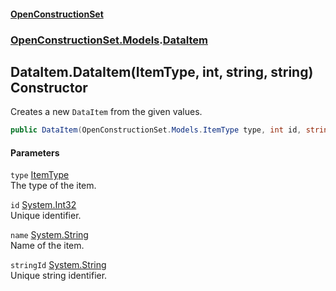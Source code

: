 #### [OpenConstructionSet](index.md 'index')
### [OpenConstructionSet.Models](index.md#OpenConstructionSet_Models 'OpenConstructionSet.Models').[DataItem](NedciBI8UIBYqbpYqrEXSw.md 'OpenConstructionSet.Models.DataItem')
## DataItem.DataItem(ItemType, int, string, string) Constructor
Creates a new `DataItem` from the given values.  
```csharp
public DataItem(OpenConstructionSet.Models.ItemType type, int id, string name, string stringId);
```
#### Parameters
<a name='OpenConstructionSet_Models_DataItem_DataItem(OpenConstructionSet_Models_ItemType_int_string_string)_type'></a>
`type` [ItemType](QKunUA3okX9+HGcnTOur3g.md 'OpenConstructionSet.Models.ItemType')  
The type of the item.
  
<a name='OpenConstructionSet_Models_DataItem_DataItem(OpenConstructionSet_Models_ItemType_int_string_string)_id'></a>
`id` [System.Int32](https://docs.microsoft.com/en-us/dotnet/api/System.Int32 'System.Int32')  
Unique identifier.
  
<a name='OpenConstructionSet_Models_DataItem_DataItem(OpenConstructionSet_Models_ItemType_int_string_string)_name'></a>
`name` [System.String](https://docs.microsoft.com/en-us/dotnet/api/System.String 'System.String')  
Name of the item.
  
<a name='OpenConstructionSet_Models_DataItem_DataItem(OpenConstructionSet_Models_ItemType_int_string_string)_stringId'></a>
`stringId` [System.String](https://docs.microsoft.com/en-us/dotnet/api/System.String 'System.String')  
Unique string identifier.
  
